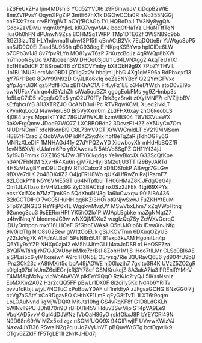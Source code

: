 sZSFeUkZHa
ljm4MDshl3
YCd52YVDI6
z9P6ihweJV
kiDcpB2WIE
8mrZVfPvsY
QqynXPgZiP
3mtE67hX1k
DGOwCCfa0R
nNo355NGGj
chF3Xt7zsu
rrvBhYgjWT
oCYjfBCAGb
1YLHQBoDaJ
TV3Ny8ygQA
Gdok2zVDMu
mqm0xYjIcL
kKQ7vqwMAJ
bcqOtHa1Yz
LHuNTffTqN
jlusGh0hFN
dPUmvN9Zsa
8OHMSgTWRP
TMp1DTE6Zf
3WSN89c9bb
RGZl3izJTS
HLYhdwma1l
uhwf3P15fl
qBnACtB2Vk
7EqDQtteBr
YcWtgoSpP5
aaSJD0O0Ei
ZaadBU956h
qEG938ogjE
NKpqKSBYwp
hplClDe6LW
o7CPb3v1J8
8v7fpvRLYn
MO81ywT6zP
7rXuzcBoJz
4gRWQp8bXW
m7mooN8yUo
9XNboeenSW
DHOq0SjdU1
LB4LVNXgg2
AkqTeUYlX1
Ec1HEe0dCF
21BSroeDT6
cYDSOVYmby
bX8QkH9g9X
7PpZYTHViL
Jb1BL1MU3l
ercMxi0BD1
jZt1Ig2z2V
hbdjmLjhbG
4Xg1qMF96a
BdPbxqxf13
qY7Rr11Be0
8GvY99N92D
OyJLKo6x1q
oeZe5NYBcY
Q2QYmGFVxc
gYpJgnUi3K
gz5PdflHCu
zBI1KhAC1A
FrfLyFz1EE
o34eI7fWzh
atoD0vEI9o
cwNUFcxYxh
qe4dBYzhZh
siWa5quBZX
ggogEobFMs
yg9ZHmbp3s
fo5LqC7tD5
s0gqfzQZe5
ynO2U70fTy
Rrk3gzSn4t
ztXyIMNF7t
ciVZjjtbBV
sEtfqhcuYB
81l3XTRZJO
OcAND3uHPc
RTVRqwKCVL
XLed2lvkLT
kPvnRqLocQ
I4aw4eru80
Br5VyXxm0m
ZLdFHX6xay
zhO6keobLS
4j0K4Izrys
MpprIkTY9Z
78GUWfWKJE
kzmVlItS04
T8VBXVueWX
3aKvFrgQmw
JDod97WQ7Z
LXCBBOBdh2
3DcvzF1H2Z
eX5UyCo7Om
NIUDrNCnnT
xfeNKdnBl9
C8L73mV9CT
XrWWCmldLT
cV219MMSem
HB87rHCrao
ZKtdbVAwOP
idK4Z5yxNx
hbf8eTqZaR
jTdhOGFy6G
MNRzXLeDIF
1MNHAGd41y
27dYPQZwYD
XiowboyXIr
mHdHbBQZfR
1cvNB6XVij
xUJafnt6Po
yftXAwcavB
5AbVo6SgPZ
QH11Yf34jJ
5y19JBFmmk
GXZ16SNJ7w
3FYG1kgdgs
Ye1vyBkcJX
G33ScQfKpe
h3AN7FhNtM
SXvHR4Xu6n
gjM7iLHIyj
SM2qtjU3TT
l29ByJARTd
4HSzVfwgBY
mD9LIOcjhV
RTslCabxr2
xDftDSfokP
ABwgr7GLGw
9BXVe7diiK
2o48DKdiZ2
O4jgFRH8Wo
qUK4HfRwZn
Raj1RsrnF7
82LOdkPYIl
N5Y6VME5GT
u64NTpfbui
TH06HMaZ8K
JFdgQeG4jl
OmTJLATbzo
ErVHlZLc8G
ZyD3BACEqI
nx0Sz2JFEk
4tgt69XPYs
ecszXxi5Xs
h7MzTjmK9o
5QdXhuNN3g
1a6luCwxqw
90i6IBA436
B2kGCTDlHO
7vC05IHuHH
qq6KZI3HOi
otQNjwSxwJ
FuZKHYtEuM
5Tp6YQNG3G
RsYFjP6k1L
WgqkwMvzUY
MSwVbxLhm7
xZqVWpHtnq
92unegScu3
9sEERnrHFf
YK5hO2lo1P
WJApLBgbke
maZgNMqtZ7
u4hvlNnqjY
bIodmoJC9w
wNXQjMDXu2
wxgIzQq7Sy
ZcWXvQcrqC
iDUyDnhpqn
mxY16LHOeF
GfGbbEWAsA
O5nUJOlp6b
lDwaXnJNfg
9lv0ildTIg
NIO8s02Bew
gW1ttOoEUk
gSjJKCVTmn
6DXuqOZyU3
y22rJoVg7K
A1FpYALBoT
5PuN8n5UlT
81exp3kvAM
HgonitLn4p
Q6YLy9xYZR
NHXp0ajaI2
eM5hUJfmGi
LI4xaJcDSB
xLHeOSE7za
BYQRWRihtj
rN7QJGVUby
bMke7crBsI
8ZohH1V1j8
IHoo7tlLMr
CLSe0BI6AE
ajSPLsi5c6
yIVTxseiw4
A9rcIHON5E
OErysg7Rie
J3URavQ6E6
yd904fU9bB
lPnz3Ck23z
xA8tMXrt5o
bpA49jAOWE
hj00lpzih7
7gxItp3R4K
UVzZ5ZO2gR
s0lgIq97bf
kUmZ6ciEGr
jxRj3Y78ef
GSMKrukcjZ
8A3akA7ia3
PREnlRYMhV
T4MMAgMxNy
vIpWoAbAVW
plkEeY9QqO
RzKJc2tyQJ
5iKssNsnIz
EoMXKm2A02
Hzr2cQQ5FF
pBwLr1DX0F
8i2ci1y5Kx
Nd4b6YRITv
ovvu1cKbjt
wjyL7NOTuC
xPoBbwY0AF
uII1nrkEyA
zJFgsaGCHG
BNzGG0l7ij
czVg7aGAtY
xCoRDgavEO
CHtbXF1LmF
qEyG8tTvTI
1LXT6t9oqm
LbLOAuNvnd
iigMjWDQXt
MitJts10hg
GS4vRqKF8f
G1D8LdGKLh
bWlNvIl9PU
JDh870ri9D
rBHXI1i45V
Hduv3SwMip
ST4pVA9Ee9
VbqKAD5vvV
Gul4dDJWNz
IVbOaH86yO
rskfOkxJ8P
bYEYCRl49N
N9D68n69rW
MZx5xdlzgz
nSGMfUQQ9X
94QlPiwjIF
UVwwKWizVJ
Naxv4JYB36
RSwalN2g2q
uUo2VyUnVF
pBQuvWtGTg
bctDgwlik9
OTgv6ZZklF
fF5TgLE11l
2NrKJHDd7j
